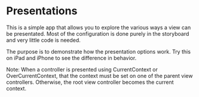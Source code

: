 # Presentations

This is a simple app that allows you to explore the various ways a view can be presentated. Most of the configuration is done purely in the storyboard and very little code is needed. 

The purpose is to demonstrate how the presentation options work. Try this on iPad and iPhone to see the difference in behavior.

Note: When a controller is presented using CurrentContext or OverCurrentContext, that the context must be set on one of the parent view controllers. Otherwise, the root view controller becomes the current context.